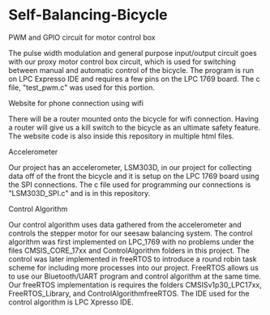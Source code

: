 # Self-Balancing-Bicycle
PWM and GPIO circuit for motor control box

The pulse width modulation and general purpose input/output circuit goes with our proxy motor control box circuit, which is used for
switching between manual and automatic control of the bicycle. The program is run on LPC Expresso IDE and requires a few pins on the 
LPC 1769 board. The c file, "test_pwm.c" was used for this portion.


Website for phone connection using wifi

There will be a router mounted onto the bicycle for wifi connection. Having a router will give us a kill switch to the bicycle as an ultimate safety feature. The website code is also inside this repository in multiple html files.



Accelerometer 

Our project has an accelerometer, LSM303D, in our project for collecting data off of the front the bicycle and it is setup
on the LPC 1769 board using the SPI connections. The c file used for programming our connections is "LSM303D_SPI.c" 
and is in this repository. 

Control Algorithm

Our control algorithm uses data gathered from the accelerometer and controls the stepper motor for our seesaw balancing system. The control algorithm was first implemented on LPC_1769 with no problems under the files CMSIS_CORE_17xx and ControlAlgorithm folders in this project. The control was later implemented in freeRTOS to introduce a round robin task scheme for including more processes into our project. FreeRTOS allows us to use our Bluetooth/UART program and control algorithm at the same time. Our freeRTOS implementation is requires the folders CMSISv1p30_LPC17xx, FreeRTOS_Library, and ControlAlgorithmfreeRTOS. The IDE used for the control algorithm is LPC Xpresso IDE.
